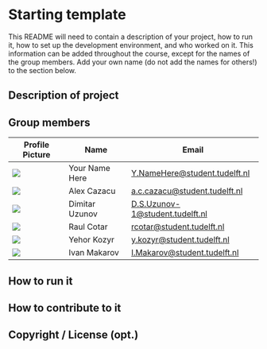 # Starting template

This README will need to contain a description of your project, how to run it, how to set up the development environment, and who worked on it.
This information can be added throughout the course, except for the names of the group members.
Add your own name (do not add the names for others!) to the section below.

## Description of project

## Group members

| Profile Picture | Name | Email |
|---|---|---|
| ![](https://eu.ui-avatars.com/api/?name=OOPP&length=4&size=50&color=DDD&background=777&font-size=0.325) | Your Name Here | Y.NameHere@student.tudelft.nl |
| ![](https://eu.ui-avatars.com/api/?name=ACC&length=4&size=100&color=FFFFF&background=ff8c00&font-size=0.400)| Alex Cazacu | a.c.cazacu@student.tudelft.nl |
| ![](https://eu.ui-avatars.com/api/?name=DSU&length=4&size=100&color=FFFFF&background=008000&font-size=0.400) | Dimitar Uzunov | D.S.Uzunov-1@student.tudelft.nl |
| ![](https://secure.gravatar.com/avatar/a610540d973a99c2fe5c2a84e907d9dd?s=800&d=identicon) | Raul Cotar | rcotar@student.tudelft.nl |
| ![](https://eu.ui-avatars.com/api/?name=YEK&length=4&size=100&color=FFFFF&background=008000&font-size=0.400) | Yehor Kozyr | y.kozyr@student.tudelft.nl |
| ![](https://eu.ui-avatars.com/api/?name=Ivan&length=4&size=100&color=FFFFF&background=008000&font-size=0.400) | Ivan Makarov | I.Makarov@student.tudelft.nl |
<!-- Instructions (remove once assignment has been completed -->
<!-- - Add (only!) your own name to the table above (use Markdown formatting) -->
<!-- - Mention your *student* email address -->
<!-- - Preferably add a recognizable photo, otherwise add your GitLab photo -->
<!-- - (please make sure the photos have the same size) --> 

## How to run it

## How to contribute to it

## Copyright / License (opt.)
